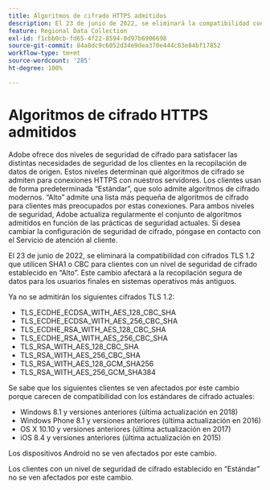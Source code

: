 ```yaml
---
title: Algoritmos de cifrado HTTPS admitidos
description: El 23 de junio de 2022, se eliminará la compatibilidad con cifrados TLS 1.2 que utilicen SHA1 o CBC para clientes con un nivel de seguridad de cifrado establecido en “Alto”.
feature: Regional Data Collection
exl-id: f1cbb0cb-fd65-4f22-8594-0d97b6906698
source-git-commit: 84a8dc9c6052d34e9dea370e444c83e84bf17852
workflow-type: tm+mt
source-wordcount: '285'
ht-degree: 100%

---
```


# Algoritmos de cifrado HTTPS admitidos

Adobe ofrece dos niveles de seguridad de cifrado para satisfacer las distintas necesidades de seguridad de los clientes en la recopilación de datos de origen. Estos niveles determinan qué algoritmos de cifrado se admiten para conexiones HTTPS con nuestros servidores. Los clientes usan de forma predeterminada “Estándar”, que solo admite algoritmos de cifrado modernos. “Alto” admite una lista más pequeña de algoritmos de cifrado para clientes más preocupados por estas conexiones. Para ambos niveles de seguridad, Adobe actualiza regularmente el conjunto de algoritmos admitidos en función de las prácticas de seguridad actuales. Si desea cambiar la configuración de seguridad de cifrado, póngase en contacto con el Servicio de atención al cliente.

El 23 de junio de 2022, se eliminará la compatibilidad con cifrados TLS 1.2 que utilicen SHA1 o CBC para clientes con un nivel de seguridad de cifrado establecido en “Alto”. Este cambio afectará a la recopilación segura de datos para los usuarios finales en sistemas operativos más antiguos.

Ya no se admitirán los siguientes cifrados TLS 1.2:

* TLS_ECDHE_ECDSA_WITH_AES_128_CBC_SHA
* TLS_ECDHE_ECDSA_WITH_AES_256_CBC_SHA
* TLS_ECDHE_RSA_WITH_AES_128_CBC_SHA
* TLS_ECDHE_RSA_WITH_AES_256_CBC_SHA
* TLS_RSA_WITH_AES_128_CBC_SHA
* TLS_RSA_WITH_AES_256_CBC_SHA
* TLS_RSA_WITH_AES_128_GCM_SHA256
* TLS_RSA_WITH_AES_256_GCM_SHA384

Se sabe que los siguientes clientes se ven afectados por este cambio porque carecen de compatibilidad con los estándares de cifrado actuales:

* Windows 8.1 y versiones anteriores (última actualización en 2018)
* Windows Phone 8.1 y versiones anteriores (última actualización en 2016)
* OS X 10.10 y versiones anteriores (última actualización en 2017)
* iOS 8.4 y versiones anteriores (última actualización en 2015)

Los dispositivos Android no se ven afectados por este cambio.

Los clientes con un nivel de seguridad de cifrado establecido en “Estándar” no se ven afectados por este cambio.
